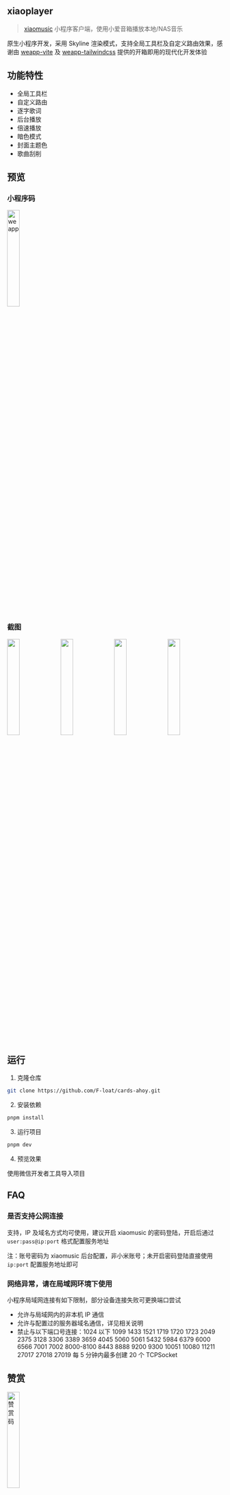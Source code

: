 ## xiaoplayer

> [xiaomusic](https://github.com/hanxi/xiaomusic) 小程序客户端，使用小爱音箱播放本地/NAS音乐

原生小程序开发，采用 Skyline 渲染模式，支持全局工具栏及自定义路由效果，感谢由 [weapp-vite](https://github.com/weapp-vite/weapp-vite) 及 [weapp-tailwindcss](https://github.com/sonofmagic/weapp-tailwindcss) 提供的开箱即用的现代化开发体验

## 功能特性

- 全局工具栏
- 自定义路由
- 逐字歌词
- 后台播放
- 倍速播放
- 暗色模式
- 封面主题色
- 歌曲刮削

## 预览

### 小程序码

<p>
  <img alt="weapp" src="https://assets-1251785959.cos.ap-beijing.myqcloud.com/xiaoplayer/weappcode.jpg" width="24%" />
</p>

### 截图

<p>
  <img src="https://assets-1251785959.cos.ap-beijing.myqcloud.com/xiaoplayer/screenshot/5.png" width="24%" />
  <img src="https://assets-1251785959.cos.ap-beijing.myqcloud.com/xiaoplayer/screenshot/6.png" width="24%" />
  <img src="https://assets-1251785959.cos.ap-beijing.myqcloud.com/xiaoplayer/screenshot/7.png" width="24%" />
  <img src="https://assets-1251785959.cos.ap-beijing.myqcloud.com/xiaoplayer/screenshot/8.png" width="24%" />
</p>

## 运行

1. 克隆仓库

```sh
git clone https://github.com/F-loat/cards-ahoy.git
```

2. 安装依赖

```sh
pnpm install
```

3. 运行项目

```sh
pnpm dev
```

4. 预览效果

使用微信开发者工具导入项目

## FAQ

### 是否支持公网连接

支持，IP 及域名方式均可使用，建议开启 xiaomusic 的密码登陆，开启后通过 `user:pass@ip:port` 格式配置服务地址

注：账号密码为 xiaomusic 后台配置，非小米账号；未开启密码登陆直接使用 `ip:port` 配置服务地址即可

### 网络异常，请在局域网环境下使用

小程序局域网连接有如下限制，部分设备连接失败可更换端口尝试

- 允许与局域网内的非本机 IP 通信
- 允许与配置过的服务器域名通信，详见相关说明
- 禁止与以下端口号连接：1024 以下 1099 1433 1521 1719 1720 1723 2049 2375 3128 3306 3389 3659 4045 5060 5061 5432 5984 6379 6000 6566 7001 7002 8000-8100 8443 8888 9200 9300 10051 10080 11211 27017 27018 27019
  每 5 分钟内最多创建 20 个 TCPSocket

## 赞赏

<p>
  <img alt="赞赏码" src="https://6361-cards-ahoy-3g50hglqe5f630e4-1325577246.tcb.qcloud.la/github/reward.jpg" width="24%" />
</p>

